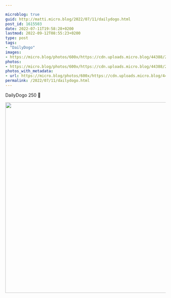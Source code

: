 ```yaml
---

microblog: true
guid: http://matti.micro.blog/2022/07/11/dailydogo.html
post_id: 1615503
date: 2022-07-11T19:58:28+0200
lastmod: 2022-09-12T08:55:23+0200
type: post
tags:
- "DailyDogo"
images:
- https://micro.blog/photos/600x/https://cdn.uploads.micro.blog/44388/2022/c31f63373b.jpg
photos:
- https://micro.blog/photos/600x/https://cdn.uploads.micro.blog/44388/2022/c31f63373b.jpg
photos_with_metadata:
- url: https://micro.blog/photos/600x/https://cdn.uploads.micro.blog/44388/2022/c31f63373b.jpg
permalink: /2022/07/11/dailydogo.html
---
```

DailyDogo 250 🐶

<img src="/media/uploads/2022/c31f63373b.jpg" width="600" height="600" alt="" />

